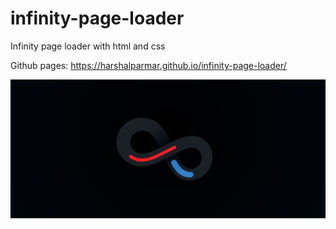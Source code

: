 # infinity-page-loader

Infinity page loader with html and css

Github pages: https://harshalparmar.github.io/infinity-page-loader/

![alt text](https://raw.githubusercontent.com/harshalparmar/infinity-page-loader/main/infinity-page-loader-img.png)
